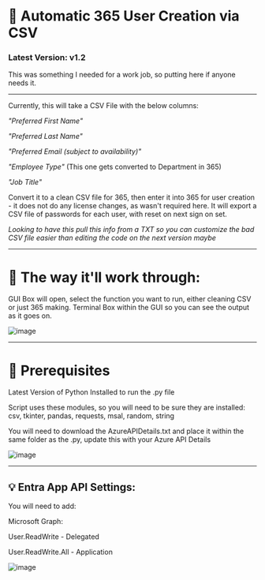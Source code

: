 # 🔣 Automatic 365 User Creation via CSV
### Latest Version: v1.2

This was something I needed for a work job, so putting here if anyone needs it. 

--------------------------------------------------------

Currently, this will take a CSV File with the below columns:

_"Preferred First Name"_

_"Preferred Last Name"_

_"Preferred Email (subject to availability)"_

_"Employee Type"_ (This one gets converted to Department in 365)

_"Job Title"_

Convert it to a clean CSV file for 365, then enter it into 365 for user creation - it does not do any license changes, as wasn't required here.
It will export a CSV file of passwords for each user, with reset on next sign on set.

_Looking to have this pull this info from a TXT so you can customize the bad CSV file easier than editing the code on the next version maybe_

---------------------------------------------------------

# 📖 The way it'll work through:

GUI Box will open, select the function you want to run, either cleaning CSV or just 365 making.
Terminal Box within the GUI so you can see the output as it goes on.

![image](https://github.com/user-attachments/assets/2d867f9a-403c-4848-a23b-dd07b747393e)


----------------------------------------------------------

# 🧠 Prerequisites

Latest Version of Python Installed to run the .py file

Script uses these modules, so you will need to be sure they are installed: csv, tkinter, pandas, requests, msal, random, string

You will need to download the AzureAPIDetails.txt and place it within the same folder as the .py, update this with your Azure API Details

![image](https://github.com/user-attachments/assets/d397b6f9-223d-49d4-8154-b63b77aa6499)



----------------------------------------------------------

## 💡 Entra App API Settings:

You will need to add:

Microsoft Graph:

User.ReadWrite - Delegated

User.ReadWrite.All - Application

![image](https://github.com/user-attachments/assets/d43e11ad-03fe-43da-8a04-8c271ff3ce61)
